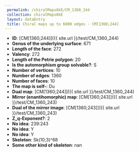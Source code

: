 ```yaml
--- 
 permalink: /chiralMaps6kE/CM_1360_244 
 collection: chiralMaps6kE
 layout: dataEntry
 title: Chiral maps up to 6000 edges - CM[1360;244]
---
```


- **ID**: [CM[1360;244]]({{ site.url }}/test/CM_1360_244)
- **Genus of the underlying surface**: 671
- **Length of the face**: 272
- **Valency**: 272
- **Length of the Petrie polygon**: 20
- **Is the automorphism group solvable?**: S
- **Number of vertices**: 10
- **Number of edges**: 1360
- **Number of faces**: 10
- **The map is self-**: Du
- **Dual map**: [CM[1360;244]]({{ site.url }}/test/CM_1360_244)
- **Mirror (enantihomorphic) map**: [CM[1360;243]]({{ site.url }}/test/CM_1360_243)
- **Dual of the mirror image**: [CM[1360;243]]({{ site.url }}/test/CM_1360_243)
- **Z_q-Exponent?**: 2
- **No idea**:  239:243
- **No idea**: Y
- **No idea**: Y
- **Skeleton**: Sk(10;3)^68
- **Some other kind of skeleton**: nan
